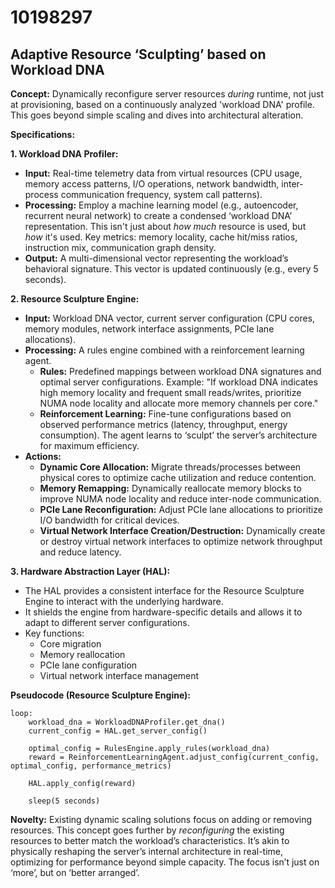 # 10198297

## Adaptive Resource ‘Sculpting’ based on Workload DNA

**Concept:** Dynamically reconfigure server resources *during* runtime, not just at provisioning, based on a continuously analyzed 'workload DNA' profile. This goes beyond simple scaling and dives into architectural alteration.

**Specifications:**

**1. Workload DNA Profiler:**

*   **Input:** Real-time telemetry data from virtual resources (CPU usage, memory access patterns, I/O operations, network bandwidth, inter-process communication frequency, system call patterns).
*   **Processing:** Employ a machine learning model (e.g., autoencoder, recurrent neural network) to create a condensed ‘workload DNA’ representation. This isn't just about *how much* resource is used, but *how* it's used.  Key metrics: memory locality, cache hit/miss ratios, instruction mix, communication graph density.
*   **Output:** A multi-dimensional vector representing the workload’s behavioral signature.  This vector is updated continuously (e.g., every 5 seconds).

**2. Resource Sculpture Engine:**

*   **Input:** Workload DNA vector, current server configuration (CPU cores, memory modules, network interface assignments, PCIe lane allocations).
*   **Processing:**  A rules engine combined with a reinforcement learning agent.
    *   **Rules:** Predefined mappings between workload DNA signatures and optimal server configurations. Example: "If workload DNA indicates high memory locality and frequent small reads/writes, prioritize NUMA node locality and allocate more memory channels per core."
    *   **Reinforcement Learning:** Fine-tune configurations based on observed performance metrics (latency, throughput, energy consumption). The agent learns to ‘sculpt’ the server’s architecture for maximum efficiency.
*   **Actions:**
    *   **Dynamic Core Allocation:**  Migrate threads/processes between physical cores to optimize cache utilization and reduce contention.
    *   **Memory Remapping:**  Dynamically reallocate memory blocks to improve NUMA node locality and reduce inter-node communication.
    *   **PCIe Lane Reconfiguration:**  Adjust PCIe lane allocations to prioritize I/O bandwidth for critical devices.
    *   **Virtual Network Interface Creation/Destruction:** Dynamically create or destroy virtual network interfaces to optimize network throughput and reduce latency.

**3. Hardware Abstraction Layer (HAL):**

*   The HAL provides a consistent interface for the Resource Sculpture Engine to interact with the underlying hardware.
*   It shields the engine from hardware-specific details and allows it to adapt to different server configurations.
*   Key functions:
    *   Core migration
    *   Memory reallocation
    *   PCIe lane configuration
    *   Virtual network interface management

**Pseudocode (Resource Sculpture Engine):**

```
loop:
    workload_dna = WorkloadDNAProfiler.get_dna()
    current_config = HAL.get_server_config()

    optimal_config = RulesEngine.apply_rules(workload_dna)
    reward = ReinforcementLearningAgent.adjust_config(current_config, optimal_config, performance_metrics)

    HAL.apply_config(reward)

    sleep(5 seconds)
```

**Novelty:**  Existing dynamic scaling solutions focus on adding or removing resources. This concept goes further by *reconfiguring* the existing resources to better match the workload’s characteristics. It’s akin to physically reshaping the server’s internal architecture in real-time, optimizing for performance beyond simple capacity. The focus isn’t just on ‘more’, but on ‘better arranged’.